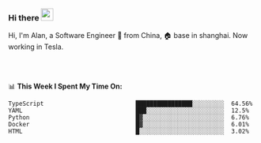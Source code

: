 ### Hi there <img src="https://media.giphy.com/media/hvRJCLFzcasrR4ia7z/giphy.gif" width="25px">

<!-- ![visitors](https://visitor-badge.glitch.me/badge?page_id=dislfyer.dislfyer) -->

Hi, I'm Alan, a Software Engineer 🚀 from China, 🏠 base in shanghai. Now working in Tesla.

<br/>
<br/>

📊 **This Week I Spent My Time On:**


<!--START_SECTION:waka-->

```text
TypeScript                          ████████████████░░░░░░░░░  64.56%
YAML                                ███░░░░░░░░░░░░░░░░░░░░░░  12.5%
Python                              █▓░░░░░░░░░░░░░░░░░░░░░░░  6.76%
Docker                              █▓░░░░░░░░░░░░░░░░░░░░░░░  6.01%
HTML                                █░░░░░░░░░░░░░░░░░░░░░░░░  3.02%
```

<!--END_SECTION:waka-->

<!--
**About Me:**
 -->
